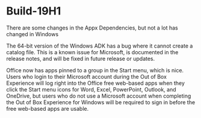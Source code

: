 # Build-19H1

There are some changes in the Appx Dependencies, but not a lot has changed in Windows

The 64-bit version of the Windows ADK has a bug where it cannot create a catalog file. This is a known issue for Microsoft, is documented in the release notes, and will be fixed in future release or updates.

Office now has apps pinned to a group in the Start menu, which is nice. Users who login to their Microsoft account during the Out of Box Experience will log right into the Office free web-based apps when they click the Start menu icons for Word, Excel, PowerPoint, Outlook, and OneDrive, but users who do not use a Microsoft account when completing the Out of Box Experience for Windows will be required to sign in before the free web-based apps are usable. 
